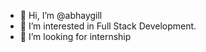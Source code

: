 - 👋 Hi, I’m @abhaygill
- 👀 I’m interested in Full Stack Development.
- 💞️ I’m looking for internship


<!---
abhaygill/abhaygill is a ✨ special ✨ repository because its `README.md` (this file) appears on your GitHub profile.
You can click the Preview link to take a look at your changes.
--->
